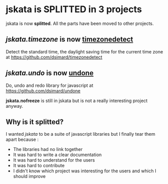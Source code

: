 # jskata is SPLITTED in 3 projects

jskata is now __splitted__. All the parts have been moved to other projects.

## _jskata.timezone_ is now [timezonedetect](https://github.com/dsimard/timezonedetect)

Detect the standard time, the daylight saving time for the current time zone at <https://github.com/dsimard/timezonedetect>

## _jskata.undo_ is now [undone](https://github.com/dsimard/undone)

Do, undo and redo library for javascript at <https://github.com/dsimard/undone>

__jskata.nofreeze__ is still in jskata but is not a really interesting project anyway.

## Why is it splitted?

I wanted _jskata_ to be a suite of javascript libraries but I finally tear them apart because :

- The libraries had no link together
- It was hard to write a clear documentation
- It was hard to understand for the users
- It was hard to contribute
- I didn't know which project was interesting for the users and which I should improve
